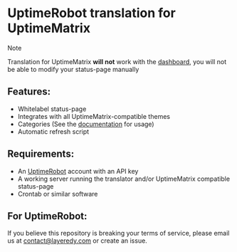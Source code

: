 # UptimeRobot translation for UptimeMatrix
> [!NOTE]
> Translation for UptimeMatrix **will not** work with the [dashboard](https://app.upptimematrix.com), you will not be able to modify your status-page manually

## Features:
- Whitelabel status-page
- Integrates with all UptimeMatrix-compatible themes
- Categories (See the [documentation](https://lyrdy.co/dko4) for usage)
- Automatic refresh script


## Requirements:
- An [UptimeRobot](https://uptimerobot.com/) account with an API key
- A working server running the translator and/or UptimeMatrix compatible status-page
- Crontab or similar software


## For UptimeRobot:
If you believe this repository is breaking your terms of service, please email us at contact@layeredy.com or create an issue.

